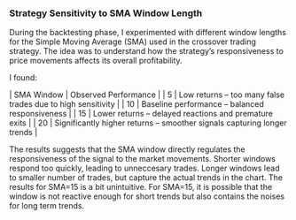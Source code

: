 
### Strategy Sensitivity to SMA Window Length

During the backtesting phase, I experimented with different window lengths for the Simple Moving Average (SMA) used in the crossover trading strategy. The idea was to understand how the strategy’s responsiveness to price movements affects its overall profitability.

I found:

| SMA Window | Observed Performance |
| 5 | Low returns – too many false trades due to high sensitivity |
| 10 | Baseline performance – balanced responsiveness |
| 15 | Lower returns – delayed reactions and premature exits |
| 20 | Significantly higher returns – smoother signals capturing longer trends |

The results suggests that the SMA window directly regulates the responsiveness of the signal to the market movements. Shorter windows respond too quickly, leading to unneccesary trades. Longer windows lead to smaller number of trades, but capture the actual trends in the chart. The results for SMA=15 is a bit unintuitive. For SMA=15, it is possible that the window is not reactive enough for short trends but also contains the noises for long term trends.
